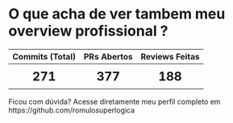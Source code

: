 # O que acha de ver tambem meu overview profissional ?

<p align="center">
  <table align="center" style="text-align: center;">
      <thead>
          <tr>
              <th style="font-size: 16px;">Commits (Total)</th>
              <th style="font-size: 16px;">PRs Abertos</th>
              <th style="font-size: 16px;">Reviews Feitas</th>
          </tr>
      </thead>
      <tbody>
          <tr>
              <td style="font-size: 24px; font-weight: bold; padding: 10px 20px;">271</td>
              <td style="font-size: 24px; font-weight: bold; padding: 10px 20px;">377</td>
              <td style="font-size: 24px; font-weight: bold; padding: 10px 20px;">188</td>
          </tr>
      </tbody>
  </table>
</p>
Ficou com dúvida? Acesse diretamente meu perfil completo em https://github.com/romulosuperlogica
